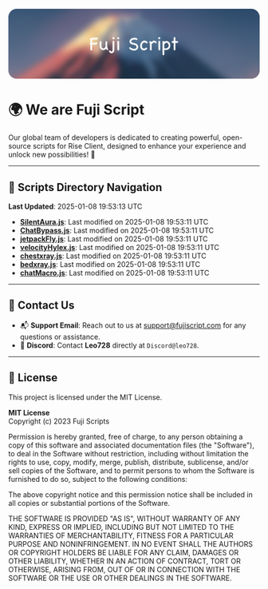 ![Banner](.github/b.webp)

# 🌍 **We are Fuji Script**

Our global team of developers is dedicated to creating powerful, open-source scripts for Rise Client, designed to enhance your experience and unlock new possibilities! 🌟

---
<!-- SCRIPTS_NAVIGATION_START -->
## 📂 **Scripts Directory Navigation**

**Last Updated**: 2025-01-08 19:53:13 UTC

- **[SilentAura.js](scripts/SilentAura.js)**: Last modified on 2025-01-08 19:53:11 UTC
- **[ChatBypass.js](scripts/ChatBypass.js)**: Last modified on 2025-01-08 19:53:11 UTC
- **[jetpackFly.js](scripts/jetpackFly.js)**: Last modified on 2025-01-08 19:53:11 UTC
- **[velocityHylex.js](scripts/velocityHylex.js)**: Last modified on 2025-01-08 19:53:11 UTC
- **[chestxray.js](scripts/chestxray.js)**: Last modified on 2025-01-08 19:53:11 UTC
- **[bedxray.js](scripts/bedxray.js)**: Last modified on 2025-01-08 19:53:11 UTC
- **[chatMacro.js](scripts/chatMacro.js)**: Last modified on 2025-01-08 19:53:11 UTC

<!-- SCRIPTS_NAVIGATION_END -->

---

## 💬 **Contact Us**  
- 📬 **Support Email**: Reach out to us at [support@fujiscript.com](mailto:support@fujiscript.com) for any questions or assistance.  
- 💬 **Discord**: Contact **Leo728** directly at `Discord@leo728`.

---

## 📜 **License**

This project is licensed under the MIT License.  

**MIT License**  
Copyright (c) 2023 Fuji Scripts  

Permission is hereby granted, free of charge, to any person obtaining a copy of this software and associated documentation files (the "Software"), to deal in the Software without restriction, including without limitation the rights to use, copy, modify, merge, publish, distribute, sublicense, and/or sell copies of the Software, and to permit persons to whom the Software is furnished to do so, subject to the following conditions:  

The above copyright notice and this permission notice shall be included in all copies or substantial portions of the Software.  

THE SOFTWARE IS PROVIDED "AS IS", WITHOUT WARRANTY OF ANY KIND, EXPRESS OR IMPLIED, INCLUDING BUT NOT LIMITED TO THE WARRANTIES OF MERCHANTABILITY, FITNESS FOR A PARTICULAR PURPOSE AND NONINFRINGEMENT. IN NO EVENT SHALL THE AUTHORS OR COPYRIGHT HOLDERS BE LIABLE FOR ANY CLAIM, DAMAGES OR OTHER LIABILITY, WHETHER IN AN ACTION OF CONTRACT, TORT OR OTHERWISE, ARISING FROM, OUT OF OR IN CONNECTION WITH THE SOFTWARE OR THE USE OR OTHER DEALINGS IN THE SOFTWARE.  
